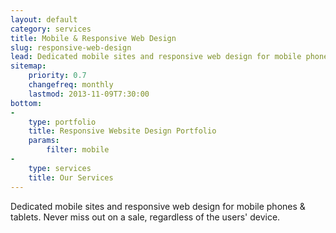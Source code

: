 ```yaml
---
layout: default
category: services
title: Mobile & Responsive Web Design
slug: responsive-web-design
lead: Dedicated mobile sites and responsive web design for mobile phones & tablets.
sitemap:
    priority: 0.7
    changefreq: monthly
    lastmod: 2013-11-09T7:30:00
bottom:     
-
    type: portfolio
    title: Responsive Website Design Portfolio
    params:
        filter: mobile
-
    type: services
    title: Our Services
---
```


Dedicated mobile sites and responsive web design for mobile phones & tablets. Never miss out on a sale, regardless of the users' device.
